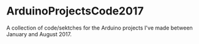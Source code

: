 # ArduinoProjectsCode2017
A collection of code/sektches for the Arduino projects I've made between January and August 2017. 
